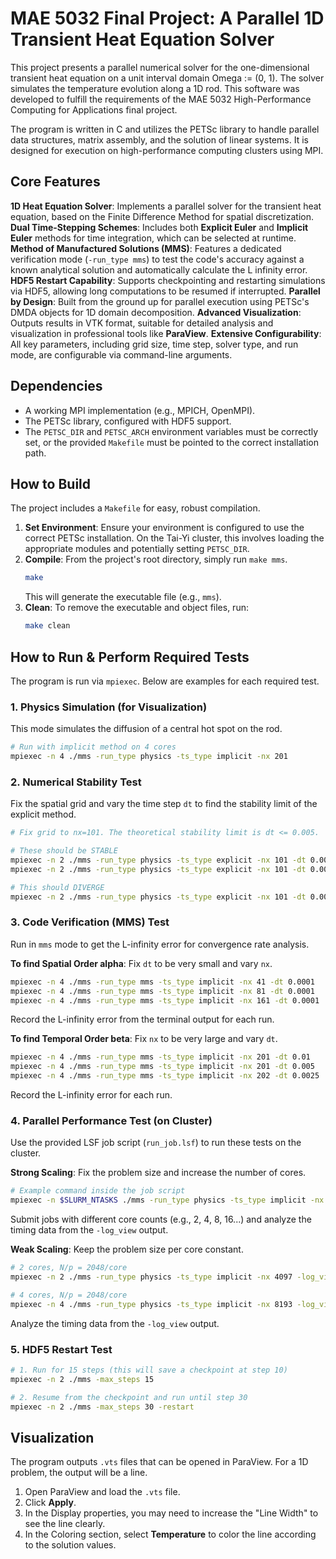 # MAE 5032 Final Project: A Parallel 1D Transient Heat Equation Solver

This project presents a parallel numerical solver for the one-dimensional transient heat equation on a unit interval domain Omega := (0, 1). The solver simulates the temperature evolution along a 1D rod. This software was developed to fulfill the requirements of the MAE 5032 High-Performance Computing for Applications final project.

The program is written in C and utilizes the PETSc library to handle parallel data structures, matrix assembly, and the solution of linear systems. It is designed for execution on high-performance computing clusters using MPI.

## Core Features

**1D Heat Equation Solver**: Implements a parallel solver for the transient heat equation, based on the Finite Difference Method for spatial discretization.
**Dual Time-Stepping Schemes**: Includes both **Explicit Euler** and **Implicit Euler** methods for time integration, which can be selected at runtime.
**Method of Manufactured Solutions (MMS)**: Features a dedicated verification mode (`-run_type mms`) to test the code's accuracy against a known analytical solution and automatically calculate the L infinity error.
**HDF5 Restart Capability**: Supports checkpointing and restarting simulations via HDF5, allowing long computations to be resumed if interrupted.
**Parallel by Design**: Built from the ground up for parallel execution using PETSc's DMDA objects for 1D domain decomposition.
**Advanced Visualization**: Outputs results in VTK format, suitable for detailed analysis and visualization in professional tools like **ParaView**.
**Extensive Configurability**: All key parameters, including grid size, time step, solver type, and run mode, are configurable via command-line arguments.

## Dependencies

* A working MPI implementation (e.g., MPICH, OpenMPI).
* The PETSc library, configured with HDF5 support.
* The `PETSC_DIR` and `PETSC_ARCH` environment variables must be correctly set, or the provided `Makefile` must be pointed to the correct installation path.

## How to Build

The project includes a `Makefile` for easy, robust compilation.

1.  **Set Environment**: Ensure your environment is configured to use the correct PETSc installation. On the Tai-Yi cluster, this involves loading the appropriate modules and potentially setting `PETSC_DIR`.
2.  **Compile**: From the project's root directory, simply run `make mms`.
    ```bash
    make
    ```
    This will generate the executable file (e.g., `mms`).
3.  **Clean**: To remove the executable and object files, run:
    ```bash
    make clean
    ```

## How to Run & Perform Required Tests

The program is run via `mpiexec`. Below are examples for each required test.

### 1. Physics Simulation (for Visualization)

This mode simulates the diffusion of a central hot spot on the rod.
```bash
# Run with implicit method on 4 cores
mpiexec -n 4 ./mms -run_type physics -ts_type implicit -nx 201
```

### 2. Numerical Stability Test 

Fix the spatial grid and vary the time step `dt` to find the stability limit of the explicit method.

```bash
# Fix grid to nx=101. The theoretical stability limit is dt <= 0.005.

# These should be STABLE
mpiexec -n 2 ./mms -run_type physics -ts_type explicit -nx 101 -dt 0.0049
mpiexec -n 2 ./mms -run_type physics -ts_type explicit -nx 101 -dt 0.005

# This should DIVERGE
mpiexec -n 2 ./mms -run_type physics -ts_type explicit -nx 101 -dt 0.0051
```

### 3. Code Verification (MMS) Test 

Run in `mms` mode to get the L-infinity error for convergence rate analysis.

**To find Spatial Order alpha**: Fix `dt` to be very small and vary `nx`.
```bash
mpiexec -n 4 ./mms -run_type mms -ts_type implicit -nx 41 -dt 0.0001
mpiexec -n 4 ./mms -run_type mms -ts_type implicit -nx 81 -dt 0.0001
mpiexec -n 4 ./mms -run_type mms -ts_type implicit -nx 161 -dt 0.0001
```
Record the L-infinity error from the terminal output for each run.

**To find Temporal Order beta**: Fix `nx` to be very large and vary `dt`.
```bash
mpiexec -n 4 ./mms -run_type mms -ts_type implicit -nx 201 -dt 0.01
mpiexec -n 4 ./mms -run_type mms -ts_type implicit -nx 201 -dt 0.005
mpiexec -n 4 ./mms -run_type mms -ts_type implicit -nx 202 -dt 0.0025
```
Record the L-infinity error for each run.

### 4. Parallel Performance Test (on Cluster) 

Use the provided LSF job script (`run_job.lsf`) to run these tests on the cluster.

**Strong Scaling**: Fix the problem size and increase the number of cores.
```bash
# Example command inside the job script
mpiexec -n $SLURM_NTASKS ./mms -run_type physics -ts_type implicit -nx 4097 -log_view
```
Submit jobs with different core counts (e.g., 2, 4, 8, 16...) and analyze the timing data from the `-log_view` output.

**Weak Scaling**: Keep the problem size per core constant.
```bash
# 2 cores, N/p = 2048/core
mpiexec -n 2 ./mms -run_type physics -ts_type implicit -nx 4097 -log_view

# 4 cores, N/p = 2048/core
mpiexec -n 4 ./mms -run_type physics -ts_type implicit -nx 8193 -log_view
```
Analyze the timing data from the `-log_view` output.

### 5. HDF5 Restart Test 
```bash
# 1. Run for 15 steps (this will save a checkpoint at step 10)
mpiexec -n 2 ./mms -max_steps 15

# 2. Resume from the checkpoint and run until step 30
mpiexec -n 2 ./mms -max_steps 30 -restart
```

## Visualization

The program outputs `.vts` files that can be opened in ParaView. For a 1D problem, the output will be a line.
1.  Open ParaView and load the `.vts` file.
2.  Click **Apply**.
3.  In the Display properties, you may need to increase the "Line Width" to see the line clearly.
4.  In the Coloring section, select **Temperature** to color the line according to the solution values.
